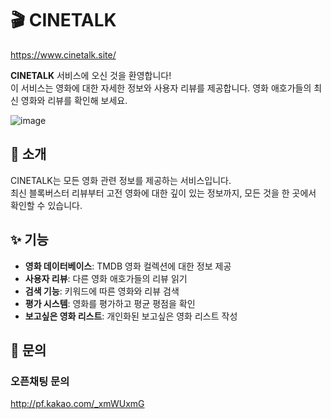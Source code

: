 # 🎬 CINETALK
https://www.cinetalk.site/

**CINETALK** 서비스에 오신 것을 환영합니다!<br> 이 서비스는 영화에 대한 자세한 정보와 사용자 리뷰를 제공합니다. 영화 애호가들의 최신 영화와 리뷰를 확인해 보세요.

![image](https://github.com/Cinetalk/.github/assets/131329687/48068c58-b69b-4fb3-be1f-dfd59db71e65)




## 🎥 소개

CINETALK는 모든 영화 관련 정보를 제공하는 서비스입니다.<br> 최신 블록버스터 리뷰부터 고전 영화에 대한 깊이 있는 정보까지, 모든 것을 한 곳에서 확인할 수 있습니다.

## ✨ 기능

- **영화 데이터베이스**: TMDB 영화 컬렉션에 대한 정보 제공
- **사용자 리뷰**: 다른 영화 애호가들의 리뷰 읽기
- **검색 기능**:  키워드에 따른 영화와 리뷰 검색
- **평가 시스템**: 영화를 평가하고 평균 평점을 확인
- **보고싶은 영화 리스트**: 개인화된 보고싶은 영화 리스트 작성

## 🚀 문의

### 오픈채팅 문의

http://pf.kakao.com/_xmWUxmG
